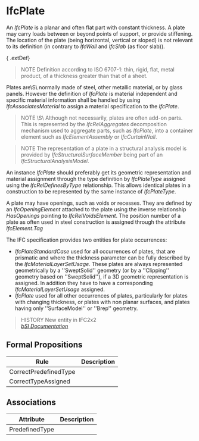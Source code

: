 IfcPlate
========
An _IfcPlate_ is a planar and often flat part with constant thickness. A plate
may carry loads between or beyond points of support, or provide stiffening.
The location of the plate (being horizontal, vertical or sloped) is not
relevant to its definition (in contrary to _IfcWall_ and _IfcSlab_ (as floor
slab)).  
  
{ .extDef}  
> NOTE  Definition according to ISO 6707-1: thin, rigid, flat, metal product,
> of a thickness greater than that of a sheet.  
  
Plates are\S\ normally made of steel, other metallic material, or by glass
panels. However the definition of _IfcPlate_ is material independent and
specific material information shall be handled by using
_IfcAssociatesMaterial_ to assign a material specification to the _IfcPlate_.  
  
> NOTE \S\ Although not necessarily, plates are often add-on parts. This is
> represented by the _IfcRelAggregates_ decomposition mechanism used to
> aggregate parts, such as _IfcPlate_, into a container element such as
> _IfcElementAssembly_ or _IfcCurtainWall_.  
  
> NOTE  The representation of a plate in a structural analysis model is
> provided by _IfcStructuralSurfaceMember_ being part of an
> _IfcStructuralAnalysisModel_.  
  
An instance _IfcPlate_ should preferably get its geometric representation and
material assignment through the type definition by _IfcPlateType_ assigned
using the _IfcRelDefinesByType_ relationship. This allows identical plates in
a construction to be represented by the same instance of _IfcPlateType_.  
  
A plate may have openings, such as voids or recesses. They are defined by an
_IfcOpeningElement_ attached to the plate using the inverse relationship
_HasOpenings_ pointing to _IfcRelVoidsElement_. The position number of a plate
as often used in steel construction is assigned through the attribute
_IfcElement.Tag_  
  
The IFC specification provides two entities for plate occurrences:  
  
* _IfcPlateStandardCase_ used for all occurrences of plates, that are prismatic and where the thickness parameter can be fully described by the _IfcMaterialLayerSetUsage_. These plates are always represented geometrically by a ''SweptSolid'' geometry (or by a ''Clipping'' geometry based on ''SweptSolid''), if a 3D geometric representation is assigned. In addition they have to have a corresponding _IfcMaterialLayerSetUsage_ assigned.  
* _IfcPlate_ used for all other occurrences of plates, particularly for plates with changing thickness, or plates with non planar surfaces, and plates having only ''SurfaceModel'' or ''Brep'' geometry.  
  
> HISTORY  New entity in IFC2x2  
[ _bSI
Documentation_](https://standards.buildingsmart.org/IFC/DEV/IFC4_2/FINAL/HTML/schema/ifcsharedbldgelements/lexical/ifcplate.htm)


Formal Propositions
-------------------
| Rule                  | Description   |
|-----------------------|---------------|
| CorrectPredefinedType |               |
| CorrectTypeAssigned   |               |

Associations
------------
| Attribute      | Description   |
|----------------|---------------|
| PredefinedType |               |

